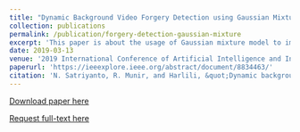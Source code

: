 ```yaml
---
title: "Dynamic Background Video Forgery Detection using Gaussian Mixture Model"
collection: publications
permalink: /publication/forgery-detection-gaussian-mixture
excerpt: 'This paper is about the usage of Gaussian mixture model to improve the performance of video forgery detection'
date: 2019-03-13
venue: '2019 International Conference of Artificial Intelligence and Information Technology (ICAIIT)'
paperurl: 'https://ieeexplore.ieee.org/abstract/document/8834463/'
citation: 'N. Satriyanto, R. Munir, and Harlili, &quot;Dynamic background video forgery detection using gaussian mixture model,&quot; 2019 International Conference of Artificial Intelligence and Information Technology (ICAIIT), 2019.'
---
```


[Download paper here](https://ieeexplore.ieee.org/abstract/document/8834463/)

[Request full-text here](https://www.researchgate.net/publication/335795488_Dynamic_Background_Video_Forgery_Detection_using_Gaussian_Mixture_Model) 